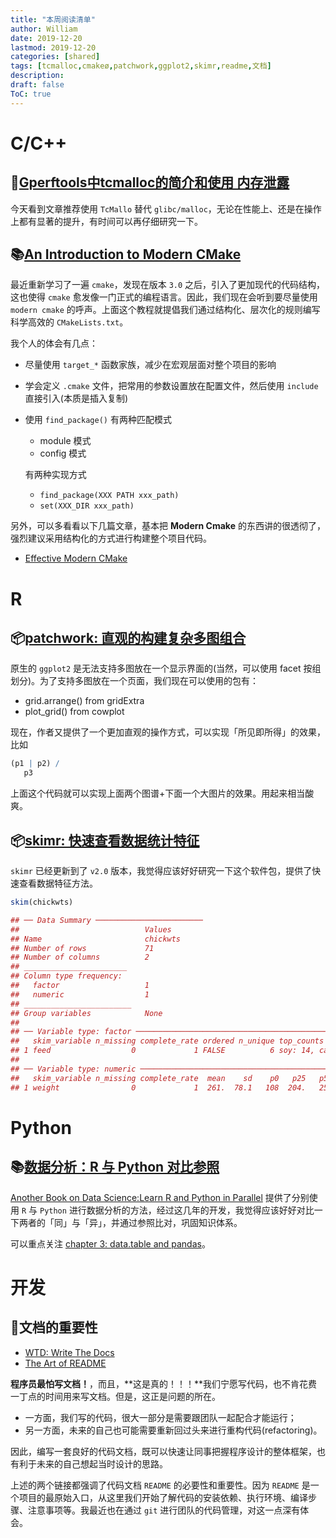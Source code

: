 ```yaml
---
title: "本周阅读清单"
author: William
date: 2019-12-20
lastmod: 2019-12-20
categories: [shared]
tags: [tcmalloc,cmakeø,patchwork,ggplot2,skimr,readme,文档]
description: 
draft: false
ToC: true
---
```


# C/C++

## 🔖[Gperftools中tcmalloc的简介和使用 内存泄露](http://www.cppblog.com/markqian86/archive/2018/08/24/215870.html)

今天看到文章推荐使用 `TcMallo` 替代 `glibc/malloc`，无论在性能上、还是在操作上都有显著的提升，有时间可以再仔细研究一下。

## 📚[An Introduction to Modern CMake](https://cliutils.gitlab.io/modern-cmake/)

最近重新学习了一遍 `cmake`，发现在版本 `3.0` 之后，引入了更加现代的代码结构，这也使得 `cmake` 愈发像一门正式的编程语言。因此，我们现在会听到要尽量使用 `modern cmake` 的呼声。上面这个教程就提倡我们通过结构化、层次化的规则编写科学高效的 `CMakeLists.txt`。

我个人的体会有几点：

- 尽量使用 `target_*` 函数家族，减少在宏观层面对整个项目的影响
- 学会定义 `.cmake` 文件，把常用的参数设置放在配置文件，然后使用 `include` 直接引入(本质是插入复制)
- 使用 `find_package()` 
    有两种匹配模式

    + module 模式
    + config 模式
        
    有两种实现方式
    + `find_package(XXX PATH xxx_path)`
    + `set(XXX_DIR xxx_path)`
    

另外，可以多看看以下几篇文章，基本把 **Modern Cmake** 的东西讲的很透彻了，强烈建议采用结构化的方式进行构建整个项目代码。

- [Effective Modern CMake](https://gist.github.com/mbinna/c61dbb39bca0e4fb7d1f73b0d66a4fd1)


# R

## 📦[patchwork: 直观的构建复杂多图组合](https://www.data-imaginist.com/2019/patch-it-up-and-send-it-out/)

原生的 `ggplot2` 是无法支持多图放在一个显示界面的(当然，可以使用 facet 按组划分)。为了支持多图放在一个页面，我们现在可以使用的包有：

- grid.arrange() from gridExtra
- plot_grid() from cowplot

现在，作者又提供了一个更加直观的操作方式，可以实现「所见即所得」的效果，比如

```r
(p1 | p2) /
   p3
```

上面这个代码就可以实现上面两个图谱+下面一个大图片的效果。用起来相当酸爽。

## 📦[skimr: 快速查看数据统计特征](https://github.com/ropensci/skimr)

`skimr` 已经更新到了 `v2.0` 版本，我觉得应该好好研究一下这个软件包，提供了快速查看数据特征方法。

```r
skim(chickwts)

## ── Data Summary ────────────────────────
##                            Values  
## Name                       chickwts
## Number of rows             71      
## Number of columns          2       
## _______________________            
## Column type frequency:             
##   factor                   1       
##   numeric                  1       
## ________________________           
## Group variables            None    
## 
## ── Variable type: factor ─────────────────────────────────────────────────────────────────
##   skim_variable n_missing complete_rate ordered n_unique top_counts                        
## 1 feed                  0             1 FALSE          6 soy: 14, cas: 12, lin: 12, sun: 12
## 
## ── Variable type: numeric ────────────────────────────────────────────────────────────────
##   skim_variable n_missing complete_rate  mean    sd    p0   p25   p50   p75  p100 hist 
## 1 weight                0             1  261.  78.1   108  204.   258  324.   423 ▆▆▇▇▃
```

# Python

## 📚[数据分析：R 与 Python 对比参照](https://www.anotherbookondatascience.com/)

[Another Book on Data Science:Learn R and Python in Parallel](https://www.anotherbookondatascience.com/) 提供了分别使用 `R` 与 `Python` 进行数据分析的方法，经过这几年的开发，我觉得应该好好对比一下两者的「同」与「异」，并通过参照比对，巩固知识体系。

可以重点关注 [chapter 3: data.table and pandas](https://www.anotherbookondatascience.com/chapter3.html)。


# 开发

## 📄文档的重要性
   
- [WTD: Write The Docs](https://www.writethedocs.org/)
- [The Art of README](https://github.com/noffle/art-of-readme/blob/master/README-zh.md) 

**程序员最怕写文档！**，而且，**这是真的！！！**我们宁愿写代码，也不肯花费一丁点的时间用来写文档。但是，这正是问题的所在。

- 一方面，我们写的代码，很大一部分是需要跟团队一起配合才能运行；
- 另一方面，未来的自己也可能需要重新回过头来进行重构代码(refactoring)。

因此，编写一套良好的代码文档，既可以快速让同事把握程序设计的整体框架，也有利于未来的自己想起当时设计的思路。

上述的两个链接都强调了代码文档 `README` 的必要性和重要性。因为 `README` 是一个项目的最原始入口，从这里我们开始了解代码的安装依赖、执行环境、编译步骤、注意事项等。我最近也在通过 `git` 进行团队的代码管理，对这一点深有体会。









